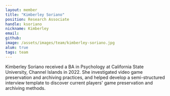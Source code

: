 ```yaml
---
layout: member
title: "Kimberley Soriano"
position: Research Associate
handle: ksoriano
nickname: Kimberley
email: 
github: 
image: /assets/images/team/kimberley-soriano.jpg
alum: true
tags: team
---
```


Kimberley Soriano received a BA in Psychology at California State University, Channel 
Islands in 2022. She investigated video game preservation and archiving practices, and helped 
develop a semi-structured interview template to discover current players' 
game preservation and archiving methods. 
